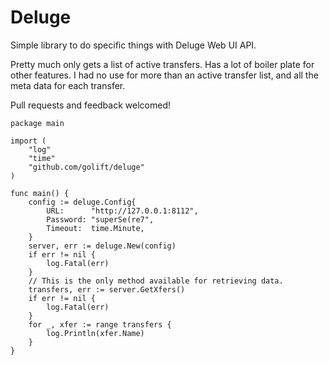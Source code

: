 # Deluge

Simple library to do specific things with Deluge Web UI API.

Pretty much only gets a list of active transfers. Has a lot of boiler plate for
other features. I had no use for more than an active transfer list, and all
the meta data for each transfer.

Pull requests and feedback welcomed!


```golang
package main

import (
	"log"
	"time"
	"github.com/golift/deluge"
)

func main() {
	config := deluge.Config{
		URL:      "http://127.0.0.1:8112",
		Password: "superSe(re7",
		Timeout:  time.Minute,
	}
	server, err := deluge.New(config)
	if err != nil {
		log.Fatal(err)
	}
	// This is the only method available for retrieving data.
	transfers, err := server.GetXfers()
	if err != nil {
		log.Fatal(err)
	}
	for _, xfer := range transfers {
		log.Println(xfer.Name)
	}
}
```
